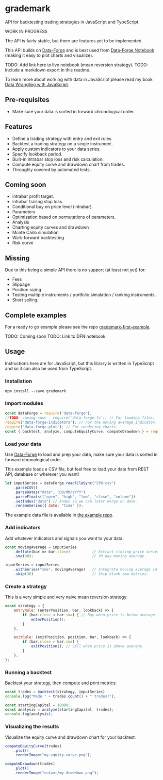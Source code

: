 # grademark

API for backtesting trading strategies in JavaScript and TypeScript.

WORK IN PROGRESS

The API is fairly stable, but there are features yet to be implemented.

This API builds on [Data-Forge](http://data-forge-js.com/) and is best used from [Data-Forge Notebook](http://www.data-forge-notebook.com/) (making it easy to plot charts and visualize).

TODO: Add link here to live notebook (mean reversion strategy).
TODO: Include a markdown export in this readme.

To learn more about working with data in JavaScript please read my book [Data Wrangling with JavaScript](http://bit.ly/2t2cJu2).

## Pre-requisites

- Make sure your data is sorted in forward chronological order. 

## Features

- Define a trading strategy with entry and exit rules.
- Backtest a trading strategy on a single instrument.
- Apply custom indicators to your data series.
- Specify lookback period.
- Built-in intrabar stop loss and risk calculation.
- Compute equity curve and drawdown chart from trades.
- Throughly covered by automated tests.

## Coming soon

- Intrabar profit target.
- Intrabar trailing stop loss.
- Conditional buy on price level (intrabar).
- Parameters
- Optimization based on permutations of parameters.
- Analysis
- Charting equity curves and drawdown
- Monte Carlo simulation
- Walk-forward backtesting
- Risk curve

## Missing

Due to this being a simple API there is no support (at least not yet) for:

- Fees
- Slippage
- Position sizing
- Testing multiple instruments / portfolio simulation / ranking instruments.
- Short selling.

## Complete examples

For a ready to go example please see the repo [grademark-first-example](https://github.com/ashleydavis/grademark-first-example).

TODO: Coming soon
TODO: Link to DFN notebook.

## Usage

Instructions here are for JavaScript, but this library is written in TypeScript and so it can also be used from TypeScript.

### Installation

    npm install --save grademark

### Import modules

```javascript
const dataForge = require('data-forge');
//TODO: coming soon - require('data-forge-fs'); // For loading files.
require('data-forge-indicators'); // For the moving average indicator.
require('data-forge-plot'); // For rendering charts.
const { backtest, analyze, computeEquityCurve, computeDrawdown } = require('grademark');
```

### Load your data

Use [Data-Forge](http://data-forge-js.com/) to load and prep your data, make sure your data is sorted in forward chronological order.

This example loads a CSV file, but feel free to load your data from REST API, database or wherever you want!

```javascript
let inputSeries = dataForge.readFileSync("STW.csv")
    .parseCSV()
    .parseDates("date", "DD/MM/YYYY")
    .parseFloats(["open", "high", "low", "close", "volume"])
    .setIndex("date") // Index so we can later merge on date.
    .renameSeries({ date: "time" });
```
The example data file is available in [the example repo](https://github.com/ashleydavis/grademark-first-example).

### Add indicators

Add whatever indicators and signals you want to your data.

```javascript
const movingAverage = inputSeries
    .deflate(bar => bar.close)          // Extract closing price series.
    .sma(30);                           // 30 day moving average.

inputSeries = inputSeries
    .withSeries("sma", movingAverage)   // Integrate moving average into data, indexed on date.
    .skip(30)                           // Skip blank sma entries.
```

### Create a strategy

This is a very simple and very naive mean reversion strategy:

```javascript
const strategy = {
    entryRule: (enterPosition, bar, lookback) => {
        if (bar.close < bar.sma) { // Buy when price is below average.
            enterPosition();
        }
    },

    exitRule: (exitPosition, position, bar, lookback) => {
        if (bar.close > bar.sma) {
            exitPosition(); // Sell when price is above average.
        }
    },
};
```

### Running a backtest

Backtest your strategy, then compute and print metrics:

```javascript
const trades = backtest(strategy, inputSeries)
console.log("Made " + trades.count() + " trades!");

const startingCapital = 10000;
const analysis = analyze(startingCapital, trades);
console.log(analysis);
```

### Visualizing the results

Visualize the equity curve and drawdown chart for your backtest:

```javascript
computeEquityCurve(trades)
    .plot()
    .renderImage("my-equity-curve.png");

computeDrawdown(trades)
    .plot()
    .renderImage("output/my-drawdown.png");
```


